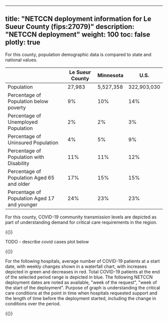 
---
title: "NETCCN deployment information for Le Sueur County (fips:27079)"
description: "NETCCN deployment"
weight: 100
toc: false
plotly: true
---

For this county, population demographic data is compared to state and national values.

| | Le Sueur County | Minnesota | U.S. |
| ----------- | ----------- | ----------- | -------- |
| Population | 27,983 | 5,527,358 | 322,903,030 |
| Percentage of Population below poverty | 9% | 10% | 14% |
| Percentage of Unemployed Population | 2% | 2% | 3% |
| Percentage of Uninsured Population | 4% | 5% | 9% |
| Percentage of Population with Disability | 11% | 11% | 12% |
| Percentage of Population Aged 65 and older | 17% | 15% | 15% |
| Percentage of Population Aged 17 and younger | 24% | 23% | 23% |

  

For this county, COVID-19 community transmission levels are depicted as part of understanding demand for critical care requirements in the region.

{{<plotly json="netccn/27079/covid_transmission.plotly.json" height="400px">}}


TODO - describe covid cases plot below

  {{<plotly json="netccn/27079/covid_cases.plotly.json" height="400px">}}


For the following hospitals, average number of COVID-19 patients at a start date, with weekly changes shown in a waterfall chart, with increases depicted in green and decreases in red.  Total COVID-19 patients at the end of the selected period range is depicted in blue.  The following NETCCN deployment dates are noted as available, "week of the request", "week of the start of the deployment".  Purpose of graph is understanding the critical care conditions at the point in time when hospitals requested support and the length of time before the deployment started, including the change in conditions over the period.

{{<plotly json="netccn/27079/hospital.241375.plotly.json" height="400px">}}
